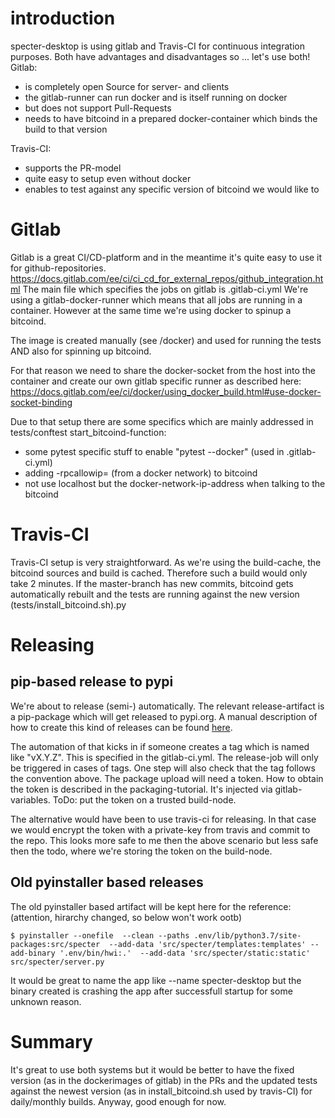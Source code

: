# introduction
specter-desktop is using gitlab and Travis-CI for continuous integration purposes. Both have advantages and disadvantages so ... let's use both!
Gitlab:
* is completely open Source for server- and clients
* the gitlab-runner can run docker and is itself running on docker
* but does not support Pull-Requests
* needs to have bitcoind in a prepared docker-container which binds the build to that version

Travis-CI:
* supports the PR-model
* quite easy to setup even without docker
* enables to test against any specific version of bitcoind we would like to

# Gitlab

Gitlab is a great CI/CD-platform and in the meantime it's quite easy to use it for github-repositories.
https://docs.gitlab.com/ee/ci/ci_cd_for_external_repos/github_integration.html
The main file which specifies the jobs on gitlab is .gitlab-ci.yml
We're using a gitlab-docker-runner which means that all jobs are running in a container.
However at the same time we're using docker to spinup a bitcoind. 

The image is created manually (see /docker) and used for running the tests AND also for 
spinning up bitcoind.

For that reason we need to share the docker-socket from the host into the container and 
create our own gitlab specific runner as described here: 
https://docs.gitlab.com/ee/ci/docker/using_docker_build.html#use-docker-socket-binding

Due to that setup there are some specifics which are mainly addressed in tests/conftest 
start_bitcoind-function:
* some pytest specific stuff to enable "pytest --docker" (used in .gitlab-ci.yml)
* adding -rpcallowip= (from a docker network) to bitcoind
* not use localhost but the docker-network-ip-address when talking to the bitcoind

# Travis-CI

Travis-CI setup is very straightforward. As we're using the build-cache, the bitcoind sources and build is cached. Therefore such a build would only take 2 minutes. If the master-branch has new commits, bitcoind gets automatically rebuilt and the tests are running against the new version (tests/install_bitcoind.sh).py

# Releasing

## pip-based release to pypi

We're about to release (semi-) automatically. The relevant release-artifact is a pip-package which will get released to pypi.org. A manual description of how to create this kind of releases can be found [here](https://packaging.python.org/tutorials/packaging-projects/). 

The automation of that kicks in if someone creates a tag which is named like "vX.Y.Z". This is specified in the gitlab-ci.yml. The release-job will only be triggered in cases of tags. One step will also check that the tag follows the convention above.
The package upload will need a token. How to obtain the token is described in the packaging-tutorial. It's injected via gitlab-variables. ToDo: put the token on a trusted build-node.

The alternative would have been to use travis-ci for releasing. In that case we would encrypt the token with a private-key from travis and commit to the repo. This looks more safe to me then the above scenario but less safe then the todo, where we're storing the token on the build-node.


## Old pyinstaller based releases
The old pyinstaller based artifact will be kept here for the reference:
(attention, hirarchy changed, so below won't work ootb)
```
$ pyinstaller --onefile  --clean --paths .env/lib/python3.7/site-packages:src/specter  --add-data 'src/specter/templates:templates' --add-binary '.env/bin/hwi:.'  --add-data 'src/specter/static:static' src/specter/server.py
```
It would be great to name the app like --name specter-desktop  but the binary created is crashing the app after successfull startup for some unknown reason.

#  Summary

It's great to use both systems but it would be better to have the fixed version (as in the dockerimages of gitlab) in the PRs and the updated tests against the newest version (as in install_bitcoind.sh used by travis-CI) for daily/monthly builds. 
Anyway, good enough for now. 
